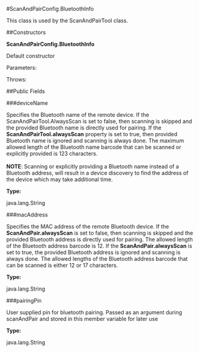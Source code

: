 #ScanAndPairConfig.BluetoothInfo

This class is used by the ScanAndPairTool class.



##Constructors

**ScanAndPairConfig.BluetoothInfo**

Default constructor

Parameters:

Throws:

##Public Fields

###deviceName

Specifies the Bluetooth name of the remote device. If the ScanAndPairTool.AlwaysScan 
 is set to false, then scanning is skipped and the provided Bluetooth name is directly 
 used for pairing. If the <b>ScanAndPairTool.alwaysScan</b> property is set to true, then provided 
 Bluetooth name is ignored and scanning is always done. The maximum allowed length of 
 the Bluetooth name barcode that can be scanned or explicitly provided is 123 characters. 
 <br><br>
 <b>NOTE</b>: Scanning or explicitly providing a Bluetooth name instead of a Bluetooth address, will 
 result in a device discovery to find the address of the device which may take additional time.

**Type:**

java.lang.String

###macAddress

Specifies the MAC address of the remote Bluetooth device. If the <b>ScanAndPair.alwaysScan</b> is set to false, 
 then scanning is skipped and the provided Bluetooth address is directly used for pairing. The allowed 
 length of the Bluetooth address barcode is 12. If the <b>ScanAndPair.alwaysScan</b> is set to true, the 
 provided Bluetooth address is ignored and scanning is always done. The allowed lengths of the Bluetooth 
 address barcode that can be scanned is either 12 or 17 characters.

**Type:**

java.lang.String

###pairingPin

User supplied pin for bluetooth pairing. Passed as an argument during scanAndPair and stored in this member
 variable for later use

**Type:**

java.lang.String


